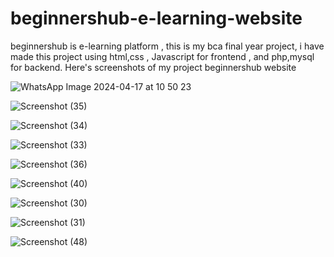 # beginnershub-e-learning-website
beginnershub is e-learning platform , this is my bca final year project, i have made this project using html,css , Javascript  for frontend , and php,mysql for backend.
Here's screenshots of my project beginnershub website


![WhatsApp Image 2024-04-17 at 10 50 23](https://github.com/Riya-kumari-04/beginnershub-e-learning-website/assets/170810676/1ba9a2b8-a625-4de3-962a-8429b4cb5d34)

![Screenshot (35)](https://github.com/Riya-kumari-04/beginnershub-e-learning-website/assets/170810676/1a3a3c64-edd5-4e48-b862-5913cca1852c)


![Screenshot (34)](https://github.com/Riya-kumari-04/beginnershub-e-learning-website/assets/170810676/08181084-35c8-488b-ad0c-f0e81cd58de9)


![Screenshot (33)](https://github.com/Riya-kumari-04/beginnershub-e-learning-website/assets/170810676/28f0c017-15af-4654-8540-070ffd8a6c3a)


![Screenshot (36)](https://github.com/Riya-kumari-04/beginnershub-e-learning-website/assets/170810676/5ade7ec3-d77e-41e9-88e3-a2293e5e80fb)


![Screenshot (40)](https://github.com/Riya-kumari-04/beginnershub-e-learning-website/assets/170810676/b24d871e-3660-432a-849d-7a0845844ab9)


![Screenshot (30)](https://github.com/Riya-kumari-04/beginnershub-e-learning-website/assets/170810676/3f30b710-ead8-437f-b7f1-e5b938e9697a)


![Screenshot (31)](https://github.com/Riya-kumari-04/beginnershub-e-learning-website/assets/170810676/d6bf92d1-f936-4aec-8872-85d48c053d3b)




![Screenshot (48)](https://github.com/Riya-kumari-04/beginnershub-e-learning-website/assets/170810676/aa2f25a5-458e-4ca5-b88e-d6484825981a)

